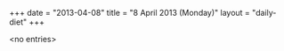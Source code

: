+++
date = "2013-04-08"
title = "8 April 2013 (Monday)"
layout = "daily-diet"
+++


\<no entries\>

